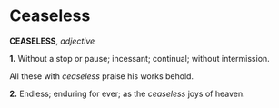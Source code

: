 # Ceaseless

**CEASELESS**, _adjective_

**1.** Without a stop or pause; incessant; continual; without intermission.

All these with _ceaseless_ praise his works behold.

**2.** Endless; enduring for ever; as the _ceaseless_ joys of heaven.